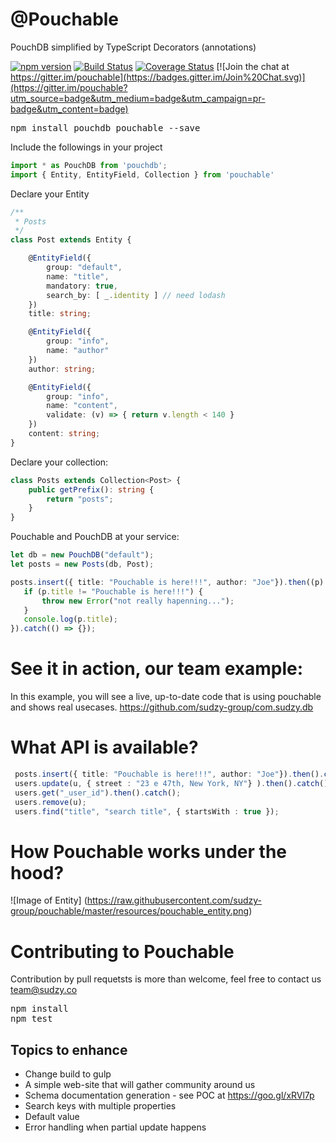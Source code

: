 # @Pouchable
PouchDB simplified by TypeScript Decorators (annotations)

[![npm version](https://badge.fury.io/js/pouchable.svg)](https://badge.fury.io/js/pouchable)
[![Build Status](https://travis-ci.org/sudzy-group/pouchable.svg?branch=master)](https://travis-ci.org/sudzy-group/pouchable)
[![Coverage Status](https://coveralls.io/repos/github/sudzy-group/pouchable/badge.svg)](https://coveralls.io/github/sudzy-group/pouchable)
[![Join the chat at https://gitter.im/pouchable](https://badges.gitter.im/Join%20Chat.svg)](https://gitter.im/pouchable?utm_source=badge&utm_medium=badge&utm_campaign=pr-badge&utm_content=badge)


<pre>
npm install pouchdb pouchable --save
</pre>

Include the followings in your project
```typescript
import * as PouchDB from 'pouchdb';
import { Entity, EntityField, Collection } from 'pouchable'
```

Declare your Entity
```typescript
/**
 * Posts 
 */
class Post extends Entity {

    @EntityField({
        group: "default",
        name: "title",   
        mandatory: true,
        search_by: [ _.identity ] // need lodash
    })
    title: string;

    @EntityField({
        group: "info",
        name: "author"
    })
    author: string;

    @EntityField({
        group: "info",
        name: "content",
        validate: (v) => { return v.length < 140 } 
    })
    content: string;
}
```

Declare your collection:
```typescript
class Posts extends Collection<Post> {
    public getPrefix(): string {
        return "posts";
    }
}
```

Pouchable and PouchDB at your service:
```typescript
let db = new PouchDB("default");
let posts = new Posts(db, Post);

posts.insert({ title: "Pouchable is here!!!", author: "Joe"}).then((p) => {
   if (p.title != "Pouchable is here!!!") {
       throw new Error("not really hapenning...");
   }
   console.log(p.title);
}).catch(() => {});
```
# See it in action, our team example:
In this example, you will see a live, up-to-date code that is using pouchable and shows real usecases.
https://github.com/sudzy-group/com.sudzy.db

# What API is available? 

```typescript
 posts.insert({ title: "Pouchable is here!!!", author: "Joe"}).then().catch(); 
 users.update(u, { street : "23 e 47th, New York, NY"} ).then().catch(); 
 users.get("_user_id").then().catch(); 
 users.remove(u);
 users.find("title", "search title", { startsWith : true });
```
# How Pouchable works under the hood?
![Image of Entity]
(https://raw.githubusercontent.com/sudzy-group/pouchable/master/resources/pouchable_entity.png)

# Contributing to Pouchable
Contribution by pull requetsts is more than welcome, feel free to contact us team@sudzy.co
<pre>
npm install
npm test
</pre>

## Topics to enhance
* Change build to gulp
* A simple web-site that will gather community around us
* Schema documentation generation - see POC at https://goo.gl/xRVl7p
* Search keys with multiple properties
* Default value
* Error handling when partial update happens

